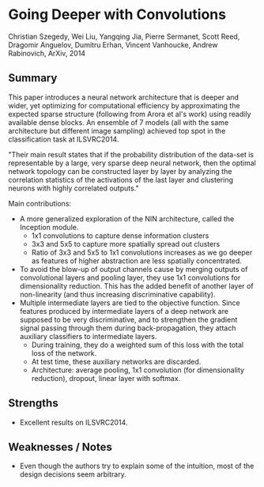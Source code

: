 # Going Deeper with Convolutions

Christian Szegedy, Wei Liu, Yangqing Jia, Pierre Sermanet, Scott Reed, Dragomir Anguelov, Dumitru Erhan, Vincent Vanhoucke, Andrew Rabinovich, ArXiv, 2014

## Summary

This paper introduces a neural network architecture
that is deeper and wider, yet optimizing for computational
efficiency by approximating the expected sparse structure
(following from Arora et al's work) using readily available
dense blocks. An ensemble of 7 models (all with the same
architecture but different image sampling) achieved top spot
in the classification task at ILSVRC2014.

"Their main result states that if the probability distribution of the data-set is representable by a large, very sparse deep neural network, then the optimal network topology can be constructed layer by layer by analyzing the correlation statistics of the activations of the last layer and clustering neurons with highly correlated outputs."

Main contributions:

- A more generalized exploration of the NIN architecture,
called the Inception module.
    - 1x1 convolutions to capture dense information clusters
    - 3x3 and 5x5 to capture more spatially spread out
    clusters
    - Ratio of 3x3 and 5x5 to 1x1 convolutions increases as we go deeper
    as features of higher abstraction are less spatially
    concentrated.
- To avoid the blow-up of output channels cause by merging outputs
of convolutional layers and pooling layer, they use 1x1 convolutions
for dimensionality reduction. This has the added benefit of another
layer of non-linearity (and thus increasing discriminative capability).
- Multiple intermediate layers are tied to the objective function. Since
features produced by intermediate layers of a deep network are
supposed to be very discriminative, and to strengthen the gradient signal
passing through them during back-propagation, they attach auxiliary classifiers
to intermediate layers.
    - During training, they do a weighted sum of this loss with the total loss
    of the network.
    - At test time, these auxiliary networks are discarded.
    - Architecture: average pooling, 1x1 convolution (for dimensionality reduction),
    dropout, linear layer with softmax.

## Strengths

- Excellent results on ILSVRC2014.

## Weaknesses / Notes

- Even though the authors try to explain some of the intuition, most of
the design decisions seem arbitrary.